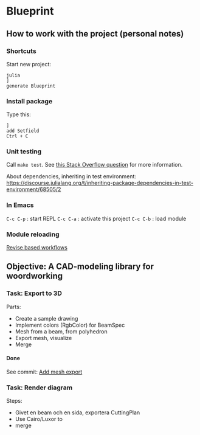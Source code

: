 # Blueprint

## How to work with the project (personal notes)

### Shortcuts

Start new project:
```
julia
]
generate Blueprint
```
### Install package
Type this:
```
]
add Setfield
Ctrl + C
```

### Unit testing

Call `make test`. See [this Stack Overflow question](https://stackoverflow.com/q/70772117/1008794) for more information.


About dependencies, inheriting in test environment:
https://discourse.julialang.org/t/inheriting-package-dependencies-in-test-environment/68505/2

### In Emacs

`C-c C-p` : start REPL
`C-c C-a` : activate this project
`C-c C-b` : load module

### Module reloading

[Revise based workflows](https://docs.julialang.org/en/v1/manual/workflow-tips/#Revise-based-workflows)

## Objective: A CAD-modeling library for woordworking

### Task: Export to 3D

Parts:

* Create a sample drawing
* Implement colors (RgbColor) for BeamSpec
* Mesh from a beam, from polyhedron
* Export mesh, visualize
* Merge

#### Done

See commit: [Add mesh export](https://github.com/jonasseglare/Blueprint/commit/aaf4c05bc53a8932252f28686abfc22ed58b5685)

### Task: Render diagram

Steps:

* Givet en beam och en sida, exportera CuttingPlan
* Use Cairo/Luxor to 
* merge
